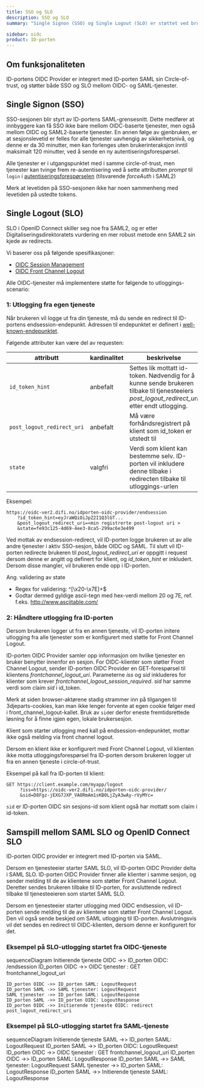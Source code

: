 ```yaml
---
title: SSO og SLO
description: SSO og SLO
summary: "Single Signon (SSO) og Single Logout (SLO) er støttet ved bruk av OIDC."

sidebar: oidc
product: ID-porten
---
```


## Om funksjonaliteten

ID-portens OIDC Provider er integrert med ID-porten SAML sin Circle-of-trust, og støtter både SSO og SLO mellom OIDC- og SAML-tjenester.



## Single Signon (SSO)

SSO-sesjonen blir styrt av ID-portens SAML-grensesnitt. Dette medfører at innbyggere kan få SSO ikke bare mellom OIDC-baserte tjenester, men også mellom OIDC og SAML2-baserte tjenester. En annen følge av gjenbruken, er at sesjonslevetid er felles for alle tjenester uavhengig av sikkerhetsnivå, og denne er da 30 minutter, men kan forlenges uten brukerinteraksjon inntil maksimalt 120 minutter, ved å sende en ny autentiseringsforespørsel.

Alle tjenester er i utgangspunktet med i samme circle-of-trust, men tjenester kan tvinge frem re-autentisering ved å sette attributten *prompt* til `login` i [autentiseringsforespørselen](http://openid.net/specs/openid-connect-core-1_0.html#AuthRequest) (tilsvarende *forceAuth* i SAML2)

Merk at levetiden på SSO-sesjonen ikke har noen sammenheng med levetiden på ustedte tokens.

## Single Logout (SLO)

SLO i OpenID Connect skiller seg noe fra SAML2, og er etter Digitaliseringsdirektoratets  vurdering en mer robust metode enn SAML2 sin kjede av redirects.

Vi baserer oss på følgende spesifikasjoner:

* [OIDC Session Management](http://openid.net/specs/openid-connect-session-1_0.html)
* [OIDC Front Channel Logout](http://openid.net/specs/openid-connect-frontchannel-1_0.html)

Alle OIDC-tjenester må implementere støtte for følgende to utloggings-scenario:

### 1: Utlogging fra egen tjeneste

Når brukeren vil logge ut fra din tjeneste, må du sende en redirect til ID-portens endsession-endepunkt.  Adressen til endepunktet er definert i [well-known-endepunktet]({{site.baseurl}}/docs/ID-porten/oidc/oidc_func_wellknown).  


Følgende attributer kan være del av requesten:

|attributt|kardinalitet | beskrivelse|
|---|---|---|
|```id_token_hint``` | anbefalt | Settes lik mottatt id-token.  Nødvendig for å kunne sende brukeren tilbake til tjenesteeiers *post_logout_redirect_uri* etter endt utlogging.|
|```post_logout_redirect_uri```| anbefalt | Må være forhåndsregistrert på klient som id_token er utstedt til |
|```state``` | valgfri | Verdi som klient kan bestemme selv.  ID-porten vil inkludere denne tilbake i redirecten tilbake til utloggings-urlen |


Eksempel:
```
https://oidc-ver2.difi.no/idporten-oidc-provider/endsession
	?id_token_hint=eyJraWQiOiJpZ2I1Q3lGT...
	&post_logout_redirect_uri=<min registrerte post-logout uri >
	&state=fe93c125-4d69-4ee3-8ca5-299ac6e3e499
```

Ved mottak av endsession-redirect, vil ID-porten  logge brukeren ut av alle andre tjenester i aktiv SSO-sesjon, både OIDC og SAML. Til slutt vil ID-porten redirecte brukeren til *post_logout_redirect_uri* er oppgitt i request dersom denne er angitt og definert for klient, og *id_token_hint* er inkludert.  Dersom disse mangler, vil brukeren ende opp i ID-porten.


Ang. validering av state
* Regex for validering: ^[\x20-\x7E]+$
* Godtar dermed gyldige ascii-tegn med hex-verdi mellom 20 og 7E, ref. f.eks. http://www.asciitable.com/


### 2: Håndtere utlogging fra ID-porten

Dersom brukeren logger ut fra en annen tjeneste, vil ID-porten initere utlogging fra alle tjenester som er konfigurert med støtte for Front Channel Logout.  

ID-porten OIDC Provider samler opp informasjon om hvilke tjenester en bruker benytter innenfor en sesjon.  For OIDC-klienter som støtter Front Channel Logout, sender ID-porten OIDC Provider en GET-forespørsel til klientens *frontchannel_logout_uri*.  Parameterne *iss* og *sid* inkluderes for klienter som krever *frontchannel_logout_session_required*.  *sid* har samme verdi som claim *sid* i id_token.  

Merk at siden browser-aktørene stadig strammer inn på tilgangen til 3djeparts-cookies, kan man ikke lenger forvente at egen cookie følger med i front_channel_logout-kallet. Bruk av `sid`er derfor eneste fremtidsrettede løsning for å finne igjen egen, lokale brukersesjon.

Klient som starter utlogging med kall på endsession-endepunktet, mottar ikke også melding via front channel logout.

Dersom en klient ikke er konfigurert med Front Channel Logout, vil klienten ikke motta utloggingsforespørsel fra ID-porten dersom brukeren logger ut fra en annen tjeneste i circle-of-trust.  

Eksempel på kall fra ID-porten til klient:
```
GET https://client.example.com/myapp/logout
     ?iss=https://oidc-ver2.difi.no/idporten-oidc-provider/
     &sid=D8Fgz-jEXG7JXP_VAORmAm1sKB0LjZyA3wAy-rVyMYc=
```
`sid` er ID-porten OIDC sin sesjons-id som klient også har mottatt som claim i id-token.
## Samspill mellom SAML SLO og OpenID Connect SLO

ID-porten OIDC provider er integrert med ID-porten via SAML.  

Dersom en tjenesteeier starter SAML SLO, vil ID-porten OIDC Provider delta i SAML SLO. ID-porten OIDC Provider finner alle klienter i samme sesjon, og sender melding til de av klientene som støtter Front Channel Logout. Deretter sendes brukeren tilbake til ID-porten, for avsluttende redirect tilbake til tjenesteeieren som startet SAML SLO.

Dersom en tjenesteeier starter utlogging med OIDC endsession, vil ID-porten sende melding til de av klientene som støtter Front Channel Logout.  Den vil også sende beskjed om SAML utlogging til ID-porten.  Avslutningsvis vil det sendes en redirect til OIDC-klienten, dersom denne er konfigurert for det.


### Eksempel på SLO-utlogging startet fra OIDC-tjeneste

<div class="mermaid">
sequenceDiagram
	Initierende tjeneste OIDC ->> ID_porten OIDC: /endsession
	ID_porten OIDC ->> OIDC tjenester : GET frontchannel_logout_uri

	ID_porten OIDC ->> ID_porten SAML: LogoutRequest
	ID_porten SAML ->> SAML tjenester: LogoutRequest
	SAML tjenester ->> ID_porten SAML: LogoutResponse
	ID_porten SAML ->> ID_porten OIDC: LogoutResponse
	ID_porten OIDC ->> Initierende tjeneste OIDC: redirect post_logout_redirect_uri

</div>

### Eksempel på SLO-utlogging startet fra SAML-tjeneste

<div class="mermaid">
sequenceDiagram
	Initierende tjeneste SAML ->> ID_porten SAML: LogoutRequest
	ID_porten SAML ->> ID_porten OIDC: LogoutRequest
	ID_porten OIDC ->> OIDC tjenester : GET frontchannel_logout_uri
	ID_porten OIDC ->> ID_porten SAML: LogoutResponse
	ID_porten SAML ->> SAML tjenester: LogoutRequest
	SAML tjenester ->> ID_porten SAML: LogoutResponse
	ID_porten SAML ->> Initierende tjeneste SAML: LogoutResponse

</div>
